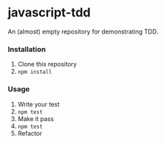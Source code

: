 # javascript-tdd
An (almost) empty repository for demonstrating TDD.

### Installation

1. Clone this repository
2. `npm install`

### Usage

1. Write your test
2. `npm test`
3. Make it pass
4. `npm test`
5. Refactor
